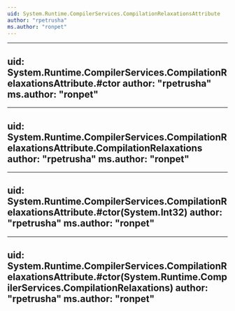 ```yaml
---
uid: System.Runtime.CompilerServices.CompilationRelaxationsAttribute
author: "rpetrusha"
ms.author: "ronpet"
---
```


---
uid: System.Runtime.CompilerServices.CompilationRelaxationsAttribute.#ctor
author: "rpetrusha"
ms.author: "ronpet"
---

---
uid: System.Runtime.CompilerServices.CompilationRelaxationsAttribute.CompilationRelaxations
author: "rpetrusha"
ms.author: "ronpet"
---

---
uid: System.Runtime.CompilerServices.CompilationRelaxationsAttribute.#ctor(System.Int32)
author: "rpetrusha"
ms.author: "ronpet"
---

---
uid: System.Runtime.CompilerServices.CompilationRelaxationsAttribute.#ctor(System.Runtime.CompilerServices.CompilationRelaxations)
author: "rpetrusha"
ms.author: "ronpet"
---
